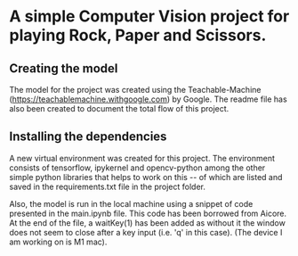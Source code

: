 # A simple Computer Vision project for playing Rock, Paper and Scissors. 

## Creating the model 

The model for the project was created using the Teachable-Machine (https://teachablemachine.withgoogle.com) by Google.
The readme file has also been created to document the total flow of this project. 


## Installing the dependencies 

A new virtual environment was created for this project. The environment consists of tensorflow, ipykernel and opencv-python among the other simple python libraries that helps to work on this -- of which are listed and saved in the requirements.txt file in the project folder. 

Also, the model is run in the local machine using a snippet of code presented in the main.ipynb file. This code has been borrowed from Aicore. At the end of the file, a waitKey(1) has been added as without it the window does not seem to close after a key input (i.e. 'q' in this case). (The device I am working on is M1 mac). 
